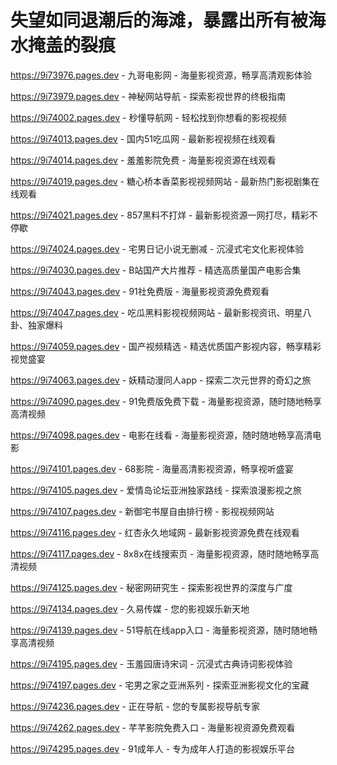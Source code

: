 # 失望如同退潮后的海滩，暴露出所有被海水掩盖的裂痕

https://9i73976.pages.dev - 九哥电影网 - 海量影视资源，畅享高清观影体验

https://9i73979.pages.dev - 神秘网站导航 - 探索影视世界的终极指南

https://9i74002.pages.dev - 秒懂导航网 - 轻松找到你想看的影视视频

https://9i74013.pages.dev - 国内51吃瓜网 - 最新影视视频在线观看

https://9i74014.pages.dev - 羞羞影院免费 - 海量影视资源在线观看

https://9i74019.pages.dev - 糖心桥本香菜影视视频网站 - 最新热门影视剧集在线观看

https://9i74021.pages.dev - 857黑料不打烊 - 最新影视资源一网打尽，精彩不停歇

https://9i74024.pages.dev - 宅男日记小说无删减 - 沉浸式宅文化影视体验

https://9i74030.pages.dev - B站国产大片推荐 - 精选高质量国产电影合集

https://9i74043.pages.dev - 91社免费版 - 海量影视资源免费观看

https://9i74047.pages.dev - 吃瓜黑料影视视频网站 - 最新影视资讯、明星八卦、独家爆料

https://9i74059.pages.dev - 国产视频精选 - 精选优质国产影视内容，畅享精彩视觉盛宴

https://9i74063.pages.dev - 妖精动漫同人app - 探索二次元世界的奇幻之旅

https://9i74090.pages.dev - 91免费版免费下载 - 海量影视资源，随时随地畅享高清视频

https://9i74098.pages.dev - 电影在线看 - 海量影视资源，随时随地畅享高清电影

https://9i74101.pages.dev - 68影院 - 海量高清影视资源，畅享视听盛宴

https://9i74105.pages.dev - 爱情岛论坛亚洲独家路线 - 探索浪漫影视之旅

https://9i74107.pages.dev - 新御宅书屋自由排行榜 - 影视视频网站

https://9i74116.pages.dev - 红杏永久地域网 - 最新影视资源免费在线观看

https://9i74117.pages.dev - 8x8x在线搜索页 - 海量影视资源，随时随地畅享高清视频

https://9i74125.pages.dev - 秘密网研究生 - 探索影视世界的深度与广度

https://9i74134.pages.dev - 久易传媒 - 您的影视娱乐新天地

https://9i74139.pages.dev - 51导航在线app入口 - 海量影视资源，随时随地畅享高清视频

https://9i74195.pages.dev - 玉羞园唐诗宋词 - 沉浸式古典诗词影视体验

https://9i74197.pages.dev - 宅男之家之亚洲系列 - 探索亚洲影视文化的宝藏

https://9i74236.pages.dev - 正在导航 - 您的专属影视导航专家

https://9i74262.pages.dev - 芊芊影院免费入口 - 海量影视资源免费观看

https://9i74295.pages.dev - 91成年人 - 专为成年人打造的影视娱乐平台
